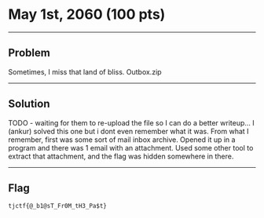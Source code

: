 # May 1st, 2060 (100 pts)

---

## Problem
Sometimes, I miss that land of bliss.
Outbox.zip

---

## Solution
TODO - waiting for them to re-upload the file so I can do a better writeup... I (ankur) solved this one but i dont even remember what it was. From what I remember, first was some sort of mail inbox archive. Opened it up in a program and there was 1 email with an attachment. Used some other tool to extract that attachment, and the flag was hidden somewhere in there.

---

## Flag
`tjctf{@_b1@sT_Fr0M_tH3_Pa$t}`